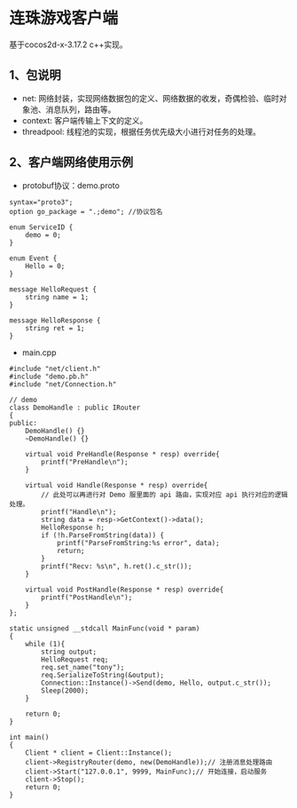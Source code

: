 # 连珠游戏客户端
基于cocos2d-x-3.17.2 c++实现。

## 1、包说明
* net: 网络封装，实现网络数据包的定义、网络数据的收发，奇偶检验、临时对象池、消息队列，路由等。  
* context: 客户端传输上下文的定义。  
* threadpool: 线程池的实现，根据任务优先级大小进行对任务的处理。

## 2、客户端网络使用示例

* protobuf协议：demo.proto

```
syntax="proto3";
option go_package = ".;demo"; //协议包名

enum ServiceID {
    demo = 0;
}

enum Event {
    Hello = 0;
}

message HelloRequest {
    string name = 1;
}

message HelloResponse {
    string ret = 1;
}
```

* main.cpp

```
#include "net/client.h"
#include "demo.pb.h"
#include "net/Connection.h"

// demo
class DemoHandle : public IRouter
{
public:
	DemoHandle() {}
	~DemoHandle() {}

	virtual void PreHandle(Response * resp) override{
		printf("PreHandle\n");
	}

	virtual void Handle(Response * resp) override{
		// 此处可以再进行对 Demo 服里面的 api 路由，实现对应 api 执行对应的逻辑处理。
		printf("Handle\n");
		string data = resp->GetContext()->data();
		HelloResponse h;
		if (!h.ParseFromString(data)) {
			printf("ParseFromString:%s error", data);
			return;
		}
		printf("Recv: %s\n", h.ret().c_str());
	}

	virtual void PostHandle(Response * resp) override{
		printf("PostHandle\n");
	} 
};

static unsigned __stdcall MainFunc(void * param) 
{
	while (1){
		string output;
		HelloRequest req;
		req.set_name("tony");
		req.SerializeToString(&output);
		Connection::Instance()->Send(demo, Hello, output.c_str());
		Sleep(2000);
	}
	
	return 0;
}

int main()
{
	Client * client = Client::Instance();
	client->RegistryRouter(demo, new(DemoHandle));// 注册消息处理路由
	client->Start("127.0.0.1", 9999, MainFunc);// 开始连接，启动服务
	client->Stop();
    return 0;
}
```